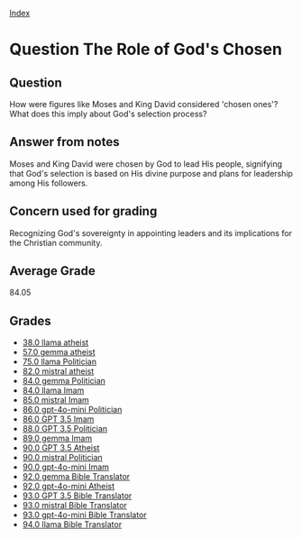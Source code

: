 
[Index](../../index.md)
# Question The Role of God's Chosen
## Question
How were figures like Moses and King David considered 'chosen ones'? What does this imply about God's selection process?

## Answer from notes
Moses and King David were chosen by God to lead His people, signifying that God's selection is based on His divine purpose and plans for leadership among His followers.

## Concern used for grading
Recognizing God's sovereignty in appointing leaders and its implications for the Christian community.

## Average Grade
84.05

## Grades
 * [38.0 llama atheist](../answers/llama_atheist/The_Role_of_God_s_Chosen.md)
 * [57.0 gemma atheist](../answers/gemma_atheist/The_Role_of_God_s_Chosen.md)
 * [75.0 llama Politician](../answers/llama_Politician/The_Role_of_God_s_Chosen.md)
 * [82.0 mistral atheist](../answers/mistral_atheist/The_Role_of_God_s_Chosen.md)
 * [84.0 gemma Politician](../answers/gemma_Politician/The_Role_of_God_s_Chosen.md)
 * [84.0 llama Imam](../answers/llama_Imam/The_Role_of_God_s_Chosen.md)
 * [85.0 mistral Imam](../answers/mistral_Imam/The_Role_of_God_s_Chosen.md)
 * [86.0 gpt-4o-mini Politician](../answers/gpt-4o-mini_Politician/The_Role_of_God_s_Chosen.md)
 * [86.0 GPT 3.5 Imam](../answers/GPT_3.5_Imam/The_Role_of_God_s_Chosen.md)
 * [88.0 GPT 3.5 Politician](../answers/GPT_3.5_Politician/The_Role_of_God_s_Chosen.md)
 * [89.0 gemma Imam](../answers/gemma_Imam/The_Role_of_God_s_Chosen.md)
 * [90.0 GPT 3.5 Atheist](../answers/GPT_3.5_Atheist/The_Role_of_God_s_Chosen.md)
 * [90.0 mistral Politician](../answers/mistral_Politician/The_Role_of_God_s_Chosen.md)
 * [90.0 gpt-4o-mini Imam](../answers/gpt-4o-mini_Imam/The_Role_of_God_s_Chosen.md)
 * [92.0 gemma Bible Translator](../answers/gemma_Bible_Translator/The_Role_of_God_s_Chosen.md)
 * [92.0 gpt-4o-mini Atheist](../answers/gpt-4o-mini_Atheist/The_Role_of_God_s_Chosen.md)
 * [93.0 GPT 3.5 Bible Translator](../answers/GPT_3.5_Bible_Translator/The_Role_of_God_s_Chosen.md)
 * [93.0 mistral Bible Translator](../answers/mistral_Bible_Translator/The_Role_of_God_s_Chosen.md)
 * [93.0 gpt-4o-mini Bible Translator](../answers/gpt-4o-mini_Bible_Translator/The_Role_of_God_s_Chosen.md)
 * [94.0 llama Bible Translator](../answers/llama_Bible_Translator/The_Role_of_God_s_Chosen.md)
